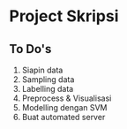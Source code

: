 # Project Skripsi

## To Do's

1. Siapin data
2. Sampling data
3. Labelling data
4. Preprocess & Visualisasi
5. Modelling dengan SVM
6. Buat automated server
